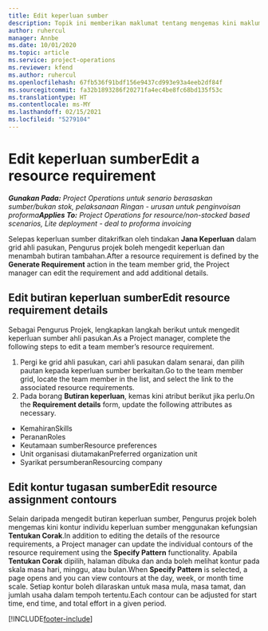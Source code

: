 ```yaml
---
title: Edit keperluan sumber
description: Topik ini memberikan maklumat tentang mengemas kini maklumat keperluan sumber.
author: ruhercul
manager: Annbe
ms.date: 10/01/2020
ms.topic: article
ms.service: project-operations
ms.reviewer: kfend
ms.author: ruhercul
ms.openlocfilehash: 67fb536f91bdf156e9437cd993e93a4eeb2df84f
ms.sourcegitcommit: fa32b1893286f20271fa4ec4be8fc68bd135f53c
ms.translationtype: HT
ms.contentlocale: ms-MY
ms.lasthandoff: 02/15/2021
ms.locfileid: "5279104"
---
```

# <a name="edit-a-resource-requirement"></a><span data-ttu-id="f9ef9-103">Edit keperluan sumber</span><span class="sxs-lookup"><span data-stu-id="f9ef9-103">Edit a resource requirement</span></span>

<span data-ttu-id="f9ef9-104">_**Gunakan Pada:** Project Operations untuk senario berasaskan sumber/bukan stok, pelaksanaan Ringan - urusan untuk penginvoisan proforma_</span><span class="sxs-lookup"><span data-stu-id="f9ef9-104">_**Applies To:** Project Operations for resource/non-stocked based scenarios, Lite deployment - deal to proforma invoicing_</span></span>

<span data-ttu-id="f9ef9-105">Selepas keperluan sumber ditakrifkan oleh tindakan **Jana Keperluan** dalam grid ahli pasukan, Pengurus projek boleh mengedit keperluan dan menambah butiran tambahan.</span><span class="sxs-lookup"><span data-stu-id="f9ef9-105">After a resource requirement is defined by the **Generate Requirement** action in the team member grid, the Project manager can edit the requirement and add additional details.</span></span>

## <a name="edit-resource-requirement-details"></a><span data-ttu-id="f9ef9-106">Edit butiran keperluan sumber</span><span class="sxs-lookup"><span data-stu-id="f9ef9-106">Edit resource requirement details</span></span>

<span data-ttu-id="f9ef9-107">Sebagai Pengurus Projek, lengkapkan langkah berikut untuk mengedit keperluan sumber ahli pasukan.</span><span class="sxs-lookup"><span data-stu-id="f9ef9-107">As a Project manager, complete the following steps to edit a team member’s resource requirement.</span></span>

1. <span data-ttu-id="f9ef9-108">Pergi ke grid ahli pasukan, cari ahli pasukan dalam senarai, dan pilih pautan kepada keperluan sumber berkaitan.</span><span class="sxs-lookup"><span data-stu-id="f9ef9-108">Go to the team member grid, locate the team member in the list, and select the link to the associated resource requirements.</span></span>
2. <span data-ttu-id="f9ef9-109">Pada borang **Butiran keperluan**, kemas kini atribut berikut jika perlu.</span><span class="sxs-lookup"><span data-stu-id="f9ef9-109">On the **Requirement details** form, update the following attributes as necessary.</span></span>

- <span data-ttu-id="f9ef9-110">Kemahiran</span><span class="sxs-lookup"><span data-stu-id="f9ef9-110">Skills</span></span>
- <span data-ttu-id="f9ef9-111">Peranan</span><span class="sxs-lookup"><span data-stu-id="f9ef9-111">Roles</span></span>
- <span data-ttu-id="f9ef9-112">Keutamaan sumber</span><span class="sxs-lookup"><span data-stu-id="f9ef9-112">Resource preferences</span></span>
- <span data-ttu-id="f9ef9-113">Unit organisasi diutamakan</span><span class="sxs-lookup"><span data-stu-id="f9ef9-113">Preferred organization unit</span></span>
- <span data-ttu-id="f9ef9-114">Syarikat persumberan</span><span class="sxs-lookup"><span data-stu-id="f9ef9-114">Resourcing company</span></span>

## <a name="edit-resource-assignment-contours"></a><span data-ttu-id="f9ef9-115">Edit kontur tugasan sumber</span><span class="sxs-lookup"><span data-stu-id="f9ef9-115">Edit resource assignment contours</span></span>

<span data-ttu-id="f9ef9-116">Selain daripada mengedit butiran keperluan sumber, Pengurus projek boleh mengemas kini kontur individu keperluan sumber menggunakan kefungsian **Tentukan Corak**.</span><span class="sxs-lookup"><span data-stu-id="f9ef9-116">In addition to editing the details of the resource requirements, a Project manager can update the individual contours of the resource requirement using the **Specify Pattern** functionality.</span></span> <span data-ttu-id="f9ef9-117">Apabila **Tentukan Corak** dipilih, halaman dibuka dan anda boleh melihat kontur pada skala masa hari, minggu, atau bulan.</span><span class="sxs-lookup"><span data-stu-id="f9ef9-117">When **Specify Pattern** is selected, a page opens and you can view contours at the day, week, or month time scale.</span></span> <span data-ttu-id="f9ef9-118">Setiap kontur boleh dilaraskan untuk masa mula, masa tamat, dan jumlah usaha dalam tempoh tertentu.</span><span class="sxs-lookup"><span data-stu-id="f9ef9-118">Each contour can be adjusted for start time, end time, and total effort in a given period.</span></span>

[!INCLUDE[footer-include](../includes/footer-banner.md)]